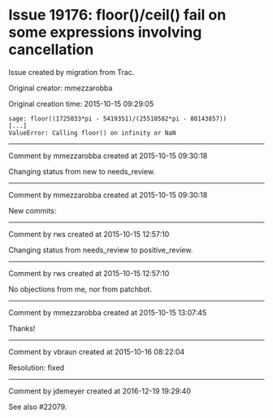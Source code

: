 # Issue 19176: floor()/ceil() fail on some  expressions involving cancellation

Issue created by migration from Trac.

Original creator: mmezzarobba

Original creation time: 2015-10-15 09:29:05


```
sage: floor((1725033*pi - 5419351)/(25510582*pi - 80143857))
[...]
ValueError: Calling floor() on infinity or NaN
```



---

Comment by mmezzarobba created at 2015-10-15 09:30:18

Changing status from new to needs_review.


---

Comment by mmezzarobba created at 2015-10-15 09:30:18

New commits:


---

Comment by rws created at 2015-10-15 12:57:10

Changing status from needs_review to positive_review.


---

Comment by rws created at 2015-10-15 12:57:10

No objections from me, nor from patchbot.


---

Comment by mmezzarobba created at 2015-10-15 13:07:45

Thanks!


---

Comment by vbraun created at 2015-10-16 08:22:04

Resolution: fixed


---

Comment by jdemeyer created at 2016-12-19 19:29:40

See also #22079.
